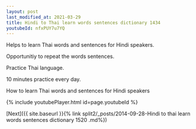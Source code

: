 ```yaml
---
layout: post
last_modified_at: 2021-03-29
title: Hindi to Thai learn words sentences dictionary 1434 
youtubeId: nfxPUY7u7YQ
---
```

 
 
Helps to learn Thai words and sentences for Hindi speakers.

Opportunitiy to repeat the words sentences. 

Practice Thai language. 
 
10 minutes practice every day. 
 
How to learn Thai words and sentences for Hindi speakers 
 
{% include youtubePlayer.html id=page.youtubeId %}
 
 
[Next]({{ site.baseurl }}{% link  split2/_posts/2014-09-28-Hindi to thai learn words sentences dictionary 1520 .md%})
 
